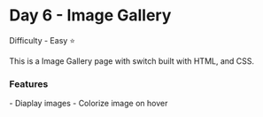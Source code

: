 <h1> Day 6 - Image Gallery</h1>

Difficulty - Easy :star:

This is a Image Gallery page with switch built with HTML, and CSS. 

<h3>Features</h3>
 - Diaplay images
 - Colorize image on hover